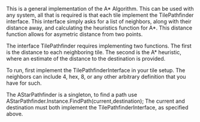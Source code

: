 This is a general implementation of the A* Algorithm. This can be used with any system, all that is required is that each tile implement the TilePathfinder interface. This interface simply asks for a list of neighbors, along with their distance away, and calculating the heuristics function for A*. This distance function allows for asymetric distance from two points.

The interface TilePathfinder requires implementing two functions. The first is the distance to each neighboring tile. The second is the A* heuristic, where an estimate of the distance to the destination is provided.

To run, first implement the TilePathfinderInterface in your tile setup. The neighbors can include 4, hex, 8, or any other arbitrary definition that you have for such. 

The AStarPathfinder is a singleton, to find a path use AStarPathfinder.Instance.FindPath(current,destination); The current and destination must both implement the TilePathfinderInterface, as specified above.
